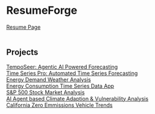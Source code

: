 # ResumeForge
<a href="https://mrftt12.github.io/ResumeForge/" target="_blank">Resume Page</a></br><br>

## Projects
<a href="https://temposeer--0000001.whitepebble-044991e0.westus.azurecontainerapps.io" target="_blank">TempoSeer: Agentic AI Powered Forecasting</a></br>
<a href="#">Time Series Pro: Automated Time Series Forecasting</a></br>
<a href="https://21e899e3-bcb8-4aaf-bb55-afb5277e26c7.plotly.app/" target="_blank">Energy Demand Weather Analysis</a></br>
<a href="https://b76e58b9-7712-43b7-ba26-d028a8bb1f15.plotly.app/" target="_blank">Energy Consumption Time Series Data App</a></br>
<a href="https://96499545-d8ab-4c52-8552-e3c6e9bdb08f.plotly.app/" target="_blank">S&P 500 Stock Market Analysis</a></br>
<a href="https://huggingface.co/spaces/frankthtank/cava-ai?logs=container" target="_blank">AI Agent based Climate Adaption & Vulnerability Analysis</a></br>
<a href="https://huggingface.co/spaces/frankthtank/ca-zev-analytics" target="_blank">California Zero Emmissions Vehicle Trends</a></br></br>
